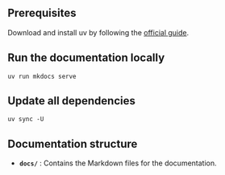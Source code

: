## Prerequisites

Download and install uv by following the [official guide](https://docs.astral.sh/uv/getting-started/installation/).

## Run the documentation locally

```shell
uv run mkdocs serve
```

## Update all dependencies

```shell
uv sync -U
```

## Documentation structure

- **`docs/`** : Contains the Markdown files for the documentation.
